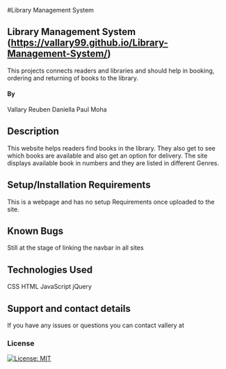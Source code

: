 #Library Management System

## Library Management System (https://vallary99.github.io/Library-Management-System/)

This projects connects readers and libraries and should help in booking, ordering and returning of books to the library.

#### By

Vallary
Reuben
Daniella
Paul
Moha

## Description

This website helps readers find books in the library. They also get to see which books are available and also get an option for delivery. The site displays available book in numbers and they are listed in different Genres.

## Setup/Installation Requirements

This is a webpage and has no setup Requirements once uploaded to the site.

## Known Bugs

Still at the stage of linking the navbar in all sites


## Technologies Used

CSS
HTML
JavaScript
jQuery

## Support and contact details

If you have any issues or questions you can contact vallery at

### License

[![License: MIT](https://img.shields.io/badge/License-MIT-yellow.svg)](https://opensource.org/licenses/MIT)
